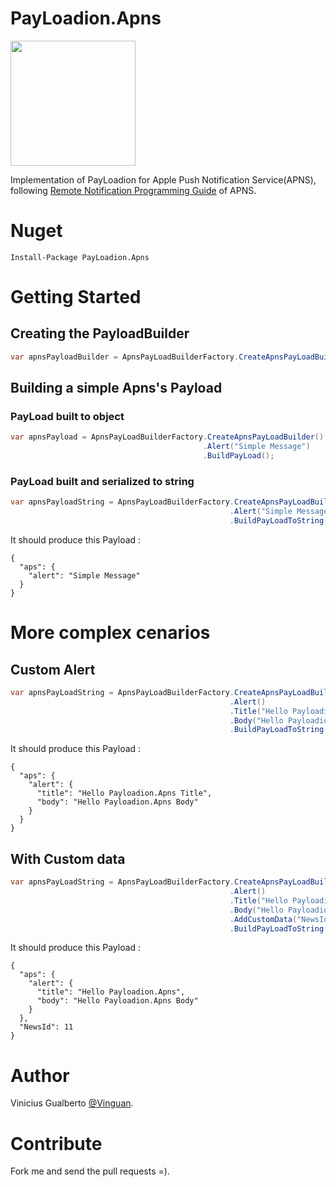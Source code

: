 # PayLoadion.Apns 
<img src="https://raw.githubusercontent.com/vinguan/payloadion/master/Project%20Icons/PayLoadion.Apns/payloadion_apple.png" width="200">

Implementation of PayLoadion for Apple Push Notification Service(APNS), following [Remote Notification Programming Guide](https://developer.apple.com/library/ios/documentation/NetworkingInternet/Conceptual/RemoteNotificationsPG/Chapters/TheNotificationPayload.html) of APNS.

# Nuget
```
Install-Package PayLoadion.Apns
```
# Getting Started
## Creating the PayloadBuilder
```csharp
var apnsPayloadBuilder = ApnsPayLoadBuilderFactory.CreateApnsPayLoadBuilder()
```
## Building a simple Apns's Payload

### PayLoad built to object
```csharp
var apnsPayload = ApnsPayLoadBuilderFactory.CreateApnsPayLoadBuilder()
                                           .Alert("Simple Message")
                                           .BuildPayLoad();
```
### PayLoad built and serialized to string
```csharp
var apnsPayloadString = ApnsPayLoadBuilderFactory.CreateApnsPayLoadBuilder()
                                                 .Alert("Simple Message")
                                                 .BuildPayLoadToString(true);
```
It should produce this Payload : 
```
{
  "aps": {
    "alert": "Simple Message"
  }
}
```

# More complex cenarios
## Custom Alert 
```csharp
var apnsPayLoadString = ApnsPayLoadBuilderFactory.CreateApnsPayLoadBuilder()
                                                 .Alert()
                                                 .Title("Hello Payloadion.Apns Title")
                                                 .Body("Hello Payloadion.Apns Body")
                                                 .BuildPayLoadToString(true);
```
It should produce this Payload : 
```
{
  "aps": {
    "alert": {
      "title": "Hello Payloadion.Apns Title",
      "body": "Hello Payloadion.Apns Body"
    }
  }
}
```

## With Custom data  
```csharp
var apnsPayLoadString = ApnsPayLoadBuilderFactory.CreateApnsPayLoadBuilder()
                                                 .Alert()
                                                 .Title("Hello Payloadion.Apns")
                                                 .Body("Hello Payloadion.Apns Body")
                                                 .AddCustomData("NewsId", 11)
                                                 .BuildPayLoadToString(true);
```
It should produce this Payload : 
```
{
  "aps": {
    "alert": {
      "title": "Hello Payloadion.Apns",
      "body": "Hello Payloadion.Apns Body"
    }
  },
  "NewsId": 11
}
```

# Author
Vinicius Gualberto [@Vinguan](http://twitter.com/vinguan).

# Contribute
Fork me and send the pull requests =).

